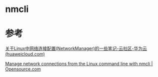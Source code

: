 # nmcli



























# 参考

[关于Linux中网络连接配置(NetworkManager)的一些笔记-云社区-华为云 (huaweicloud.com)](https://bbs.huaweicloud.com/blogs/345720)

[Manage network connections from the Linux command line with nmcli | Opensource.com](https://opensource.com/article/20/7/nmcli)